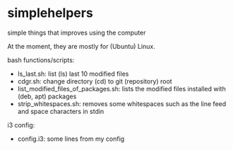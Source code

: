 # simplehelpers
simple things that improves using the computer

At the moment, they are mostly for (Ubuntu) Linux.

bash functions/scripts:

* ls_last.sh: list (ls) last 10 modified files
* cdgr.sh: change directory (cd) to git (repository) root 
* list_modified_files_of_packages.sh: lists the modified files installed with (deb, apt) packages
* strip_whitespaces.sh: removes some whitespaces such as the line feed and space characters in stdin

i3 config:

* config.i3: some lines from my config
